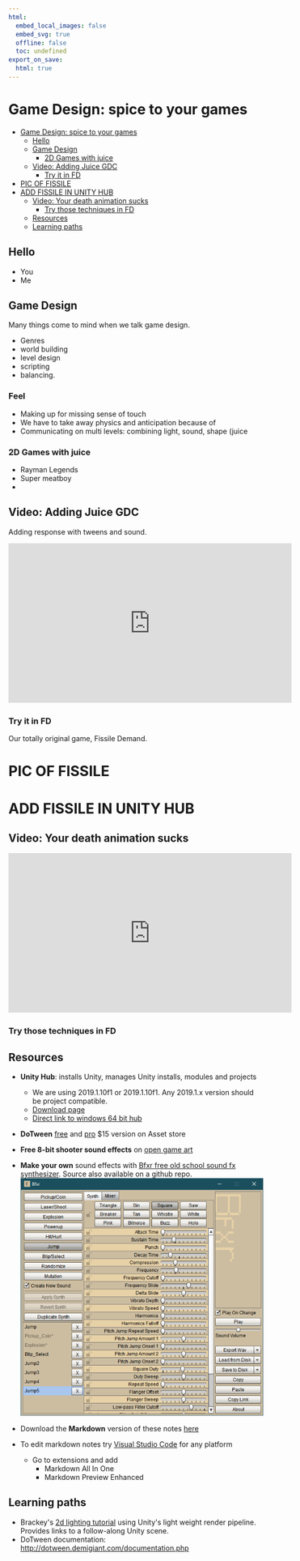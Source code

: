 ```yaml
---
html:
  embed_local_images: false
  embed_svg: true
  offline: false
  toc: undefined
export_on_save:
  html: true
---
```

# Game Design: spice to your games

<!-- @import "[TOC]" {cmd="toc" depthFrom=1 depthTo=6 orderedList=false} -->

<!-- code_chunk_output -->

- [Game Design: spice to your games](#game-design-spice-to-your-games)
  - [Hello](#hello)
  - [Game Design](#game-design)
    - [2D Games with juice](#2d-games-with-juice)
  - [Video: Adding Juice GDC](#video-adding-juice-gdc)
    - [Try it in FD](#try-it-in-fd)
- [PIC OF FISSILE](#pic-of-fissile)
- [ADD FISSILE IN UNITY HUB](#add-fissile-in-unity-hub)
  - [Video: Your death animation sucks](#video-your-death-animation-sucks)
    - [Try those techniques in FD](#try-those-techniques-in-fd)
  - [Resources](#resources)
  - [Learning paths](#learning-paths)

<!-- /code_chunk_output -->

## Hello

* You
* Me

## Game Design

Many things come to mind when we talk game design. 
* Genres
* world building
* level design
* scripting
* balancing.

 ### Feel

* Making up for missing sense of touch
* We have to take away physics and anticipation because of 
* Communicating on multi levels: combining light, sound, shape (juice

### 2D Games with juice

* Rayman Legends
* Super meatboy
* 

## Video: Adding Juice GDC

Adding response with tweens and sound.

<iframe width="560" height="315" src="https://www.youtube.com/embed/Fy0aCDmgnxg" frameborder="0" allow="accelerometer; autoplay; encrypted-media; gyroscope; picture-in-picture" allowfullscreen></iframe>

### Try it in FD

Our totally original game, Fissile Demand.

# PIC OF FISSILE

# ADD FISSILE IN UNITY HUB

## Video: Your death animation sucks
 
<iframe width="560" height="315" src="https://www.youtube.com/embed/pmSAG51BybY" frameborder="0" allow="accelerometer; autoplay; encrypted-media; gyroscope; picture-in-picture" allowfullscreen></iframe>

### Try those techniques in FD

## Resources

* **Unity Hub**: installs Unity, manages Unity installs, modules and projects
  - We are using 2019.1.10f1 or 2019.1.10f1. Any 2019.1.x version should be project compatible.
  - [Download page](https://unity3d.com/get-unity/download)
  - [Direct link to windows 64 bit hub](https://public-cdn.cloud.unity3d.com/hub/prod/UnityHubSetup.exe)
* **DoTween** [free](https://assetstore.unity.com/packages/tools/animation/dotween-hotween-v2-27676 ) and [pro](https://assetstore.unity.com/packages/tools/visual-scripting/dotween-pro-32416) $15 version on Asset store
* **Free 8-bit shooter sound  effects** on [open game art](https://opengameart.org/content/retro-shooter-sound-effects)
* **Make your own** sound effects with [Bfxr free old school sound fx synthesizer](https://www.bfxr.net/). Source also available on a github repo.
![bfxr app for windows or mac](assets/bfxr_window.png)

* Download the **Markdown** version of these notes [here](designing_spice.md) 
* To edit markdown notes try [Visual Studio Code](https://code.visualstudio.com/download) for any platform
  - Go to extensions and add
    * Markdown All In One
    * Markdown Preview Enhanced

## Learning paths

* Brackey's [2d lighting tutorial](
https://youtu.be/nkgGyO9VG54) using Unity's light weight render pipeline. Provides links to a follow-along Unity scene.
* DoTween documentation: http://dotween.demigiant.com/documentation.php